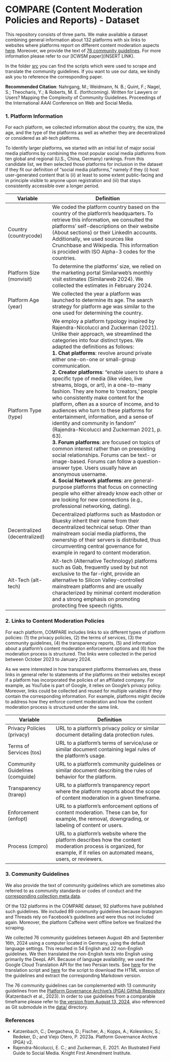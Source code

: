 # COMPARE (Content Moderation Policies and Reports) - Dataset

This repository consists of three parts. We make available a dataset combining general information about 132 platforms with six links to websites where platforms report on different content moderation aspects [here](./data/COMPARE.csv).
Moreover, we provide the text of [76 community guidelines](./data/community-guidelines). For more information please refer to our [ICWSM paper](INSERT LINK).

In the folder [src](./src/) you can find the scripts which were used to scrape and translate the community guidelines.
If you want to use our data, we kindly ask you to reference the corresponding paper.

**Recommended Citation**: Nahrgang, M.; Weidmann, N. B.; Quint, F.; Nagel, S.; Theocharis, Y.; & Roberts, M. E. (forthcoming). Written for Lawyers or Users? Mapping the Complexity of Community Guidelines. Proceedings of the International AAAI Conference on Web and Social Media.


### 1. Platform Information 

For each platform, we collected information about the country, the size, the age, and the type of the platforms as well as whether they are decentralized or considered as alt-tech platforms.

To identify larger platforms, we started with an initial list of major social media platforms by combining the most popular social media platforms from ten global and regional (U.S., China, Germany) rankings. From this candidate list, we then selected those platforms for inclusion in the dataset if they fit our definition of “social media platforms,” namely if they (i) host user-generated content that is (ii) at least to some extent public-facing and in principle visible to anyone upon registration and (iii) that stays consistently accessible over a longer period.

| **Variable**       | **Definition** |
|--------------------|--------------------------------------------------------------------------------------------------------------------------------------------------------------------------------------------------------------------------------------------------|
| Country (countrycode)     | We coded the platform country based on the country of the platform’s headquarters. To retrieve this information, we consulted the platforms’ self-descriptions on their website (About sections) or their LinkedIn accounts. Additionally, we used sources like Crunchbase and Wikipedia. This information is procided with ISO Alpha-3 codes for the countries. |
| Platform Size (monvisit)  | To determine the platforms’ size, we relied on the marketing portal Similarweb’s monthly visit estimates (Similarweb 2024). We collected the estimates in February 2024. |
| Platform Age (year)       | We collected the year a platform was launched to determine its age. The search strategy for platform age was similar to the one used for determining the country. |
| Platform Type (type)      | We employ a platform typology inspired by Rajendra-Nicolucci and Zuckerman (2021). Unlike their approach, we streamlined the categories into four distinct types. We adapted the definitions as follows: <br> **1. Chat platforms**: revolve around private either one-on-one or small-group communication. <br> **2. Creator platforms**: “enable users to share a specific type of media (like video, live streams, blogs, or art), in a one-to-many fashion. They are home to ‘creators,’ people who consistently make content for the platform, often as a source of income, and to audiences who turn to these platforms for entertainment, information, and a sense of identity and community in fandom” (Rajendra-Nicolucci and Zuckerman 2021, p. 63). <br> **3. Forum platforms**: are focused on topics of common interest rather than on preexisting social relationships. Forums can be text- or image-based. Forums can follow a question-answer type. Users usually have an anonymous username. <br> **4. Social Network platforms**: are general-purpose platforms that focus on connecting people who either already know each other or are looking for new connections (e.g., professional networking, dating). |
| Decentralized (decentralized)| Decentralized platforms such as Mastodon or Bluesky inherit their name from their decentralized technical setup. Other than mainstream social media platforms, the ownership of their servers is distributed, thus circumventing central governance for example in regard to content moderation. |
| Alt-Tech  (alt-tech)      | Alt-tech (Alternative Technology) platforms such as Gab, frequently used by but not exclusive to the far-right, provide an alternative to Silicon Valley-controlled mainstream platforms and are usually characterized by minimal content moderation and a strong emphasis on promoting protecting free speech rights. |

### 2. Links to Content Moderation Policies

For each platform, COMPARE includes links to six different types of platform policies: (1) the privacy policies, (2) the terms of services, (3) the community guidelines, (4) the transparency reports, (5) and information about a platform’s content moderation enforcement options and (6) how the moderation process is structured. The links were collected in the period between October 2023 to January 2024. 

As we were interested in how transparent platforms themselves are, these links in general refer to statements of the platforms on their websites except if a platform has incorporated the policies of an affiliated company. For example, as YouTube is part of Google, it relies on Google’s privacy policy. Moreover, links could be collected and reused for multiple variables if they contain the corresponding information. For example, platforms might decide to address how they enforce content moderation and how the content moderation process is structured under the same link.


| **Variable**               | **Definition**                                                                                                                                                                    |
|----------------------------|------------------------------------------------------------------------------------------------------------------------------------------------------------------------------------|
| Privacy Policies (privacy) | URL to a platform’s privacy policy or similar document detailing data protection rules.                                                                                          |
| Terms of Services (tos)    | URL to a platform’s terms of service/use or similar document containing legal rules of the platform’s usage.                                                                     |
| Community Guidelines (comguide) | URL to a platform’s community guidelines or similar document describing the rules of behavior for the platform.                                                       |
| Transparency (trarep)      | URL to a platform’s transparency report where the platform reports about the scope of content moderation in a given timeframe.                                                   |
| Enforcement (enfopt)       | URL to a platform’s enforcement options of content moderation. These can be, for example, the removal, downgrading, or labeling of content or users.                           |
| Process (cmpro)            | URL to a platform’s website where the platform describes how the content moderation process is organized, for example, if it relies on automated means, users, or reviewers. |


### 3. Community Guidelines

We also provide the text of community guidelines which are sometimes also referred to as community standards or codes of conduct and the [corresponding collection meta data](./data/community-guidelines-metadata.csv).

Of the 132 platforms in the COMPARE dataset, 92 platforms have published such guidelines. We included 89 community guidelines because Instagram and Threads rely on Facebook’s guidelines and were thus not included again. Moreover, the platform Caffeine went offline before we finalized the scraping.

We collected 76 community guidelines between August 4th and September 16th, 2024 using a computer located in Germany, using the default language settings. This resulted in 54 English and 22 non-English guidelines. We then translated the non-English texts into English using primarily the DeepL API. Because of language availability, we used the Google Cloud Translation API for the two Persian texts. See [here](./src/translations.py) for the translation script and [here](./src/community-guidelines-scraper.py) for the script to download the HTML version of the guidelines and extract the corresponding Markdown version.

The 76 community guidelines can be complemented with 13 community guidelines from the [Platform Governance Archive’s (PGA) GitHub Repository](https://github.com/OpenTermsArchive/pga-versions) (Katzenbach et al., 2023). In order to use guidelines from a comparable timeframe please refer to [the version from August 13, 2024](https://github.com/OpenTermsArchive/pga-versions/tree/c4e6cb868a4b1adc24c457ffb965d24454c89d12), also referenced as Git submodule in the [data/](./data/) directory.


### References

+ Katzenbach, C.; Dergacheva, D.; Fischer, A.; Kopps, A.; Kolesnikov, S.; Redeker, D.; and Viejo Otero, P. 2023a. Platform Governance Archive (PGA) v2.
+ Rajendra-Nicolucci, E. C.; and Zuckerman, E. 2021. An Illustrated Field Guide to Social Media. Knight First Amendment Institute.

